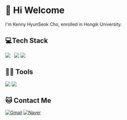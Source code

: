 <h1>👋 Hi Welcome</h1>
<head>
  <p>I'm Kenny HyunSeok Cho, enrolled in Hongik University.<p>
 
</head>

<h2>💻Tech Stack</h2>
<p>
<img src="https://img.shields.io/badge/C-A8B9CC?style=flat-square&logo=Java&logoColorwhitek"/></a> &nbsp;
<img src="https://img.shields.io/badge/Python-3766AB?style=flat-square&logo=Python&logoColor=white"/></a>
<img src="https://img.shields.io/badge/HTML5-E34F26?style=flat-square&logo=HTML5&logoColor=black"/>
<p>
  
<h2>💪🏼 Tools</h2>
 <p>
<img src="https://img.shields.io/badge/Visual Studio Code-007ACC?style=flat-square&logo=Visual Studio Code&logoColor=white"/>
<img src="https://img.shields.io/badge/Anaconda-44A833?style=flat-square&logo=Anaconda&logoColor=white"/>
</p>
<h2>🐱 Contact Me</h2>

[![Gmail](https://img.shields.io/badge/Gmail-hyeonseok3712@g.hongik.ac.kr-informational?style=flat-square&color=EA4335&logo=gmail&logoColor=white)](mailto:hyeonseok3712@g.hongik.ac.kr?subject=Hey!)
[![Naver](https://img.shields.io/badge/Naver-kenny0922@naver.com-informational?style=flat-square&color=03C75A&logo=Naver&logoColor=white)](mailto:kenny0922@naver.com?subject=Hey!)
<!---
kennyHyunSeokCho/kennyHyunSeokCho is a ✨ special ✨ repository because its `README.md` (this file) appears on your GitHub profile.
You can click the Preview link to take a look at your changes.
--->








     
